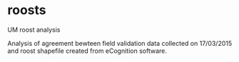 # roosts
UM roost analysis

Analysis of agreement bewteen field validation data collected on 17/03/2015 and roost shapefile created from eCognition software.